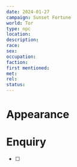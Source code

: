 ```yaml
---
date: 2024-01-27
campaign: Sunset Fortune
world: Tor
type: npc
location: 
description: 
race: 
sex: 
occupation: 
faction: 
first mentioned: 
met: 
rel: 
status:
---
```

# Appearance
# Enquiry 
 - [ ] 